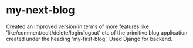 # my-next-blog
Created an improved version(in terms of more features like 'like/comment/edit/delete/login/logout' etc of the 
primitive blog application created under the heading 'my-first-blog'. Used Django for backend.
